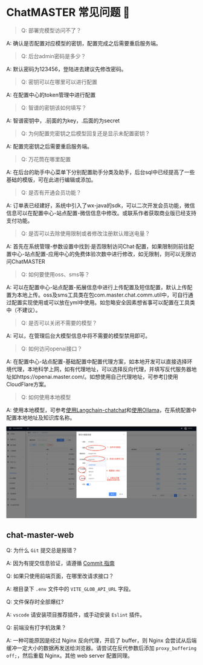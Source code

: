  # ChatMASTER 常见问题 🔫

> Q: 部署完模型访问不了？

A: 确认是否配置对应模型的密钥，配置完成之后需要重启服务端。 

> Q: 后台admin密码是多少？

A: 默认密码为123456，登陆进去建议先修改密码。

> Q: 密钥可以在哪里可以进行配置

A: 在配置中心的token管理中进行配置

> Q: 智谱的密钥该如何填写？

A: 智谱密钥中，.前面的为key，.后面的为secret

> Q: 为何配置完密钥之后模型回复还是显示未配置密钥？

A: 配置完密钥之后需要重启服务端。

> Q: 万花筒在哪里配置

A: 在后台的助手中心菜单下分别配置助手分类及助手，后台sql中已经提高了一些基础的模版，可在此进行编辑或添加。

> Q: 是否有开通会员功能？

A: 订单表已经建好，系统中引入了wx-java的sdk，可以二次开发会员功能，微信信息可以在配置中心-站点配置-微信信息中修改。或联系作者获取商业版已经支持支付功能。

> Q: 是否可以去除使用限制或者修改注册默认赠送电量？

A: 首先在系统管理-参数设置中找到·是否限制访问Chat·配置，如果限制则前往配置中心-站点配置-应用中心的免费体验次数中进行修改，如无限制，则可以无限访问ChatMASTER

> Q: 如何要使用oss、sms等？

A: 可以在配置中心-站点配置-拓展信息中进行上传配置及短信配置，默认上传配置为本地上传。oss及sms工具类在包com.master.chat.comm.util中，可自行通过配置实现使用或可以放在yml中使用。如忽略安全因素想省事可以配置在工具类中（不建议）。

> Q: 是否可以关闭不需要的模型？

A: 可以，在管理后台大模型信息中将不需要的模型禁用即可。

> Q: 如何访问openai接口？

A: 在配置中心-站点配置-基础配置中配置代理方案，如本地开发可以直接选择环境代理，本地科学上网，如有代理地址，可以选择反向代理，并填写反代服务器地址如https://openai.master.com/。如想使用自己代理地址，可参考[]使用CloudFlare方案。

> Q: 如何使用本地模型

A: 使用本地模型，可参考[使用Langchain-chatchat](https://github.com/panday94/chatgpt-master/blob/main/doc/Langchain-chatchat.md)和[使用Ollama](https://github.com/panday94/chatgpt-master/blob/main/doc/Ollama.md)，在系统配置中配置本地地址及知识库名称。

![cover](./file/admin/8.png)


## chat-master-web
Q: 为什么 `Git` 提交总是报错？

A: 因为有提交信息验证，请遵循 [Commit 指南](./CONTRIBUTING.md)

Q: 如果只使用前端页面，在哪里改请求接口？

A: 根目录下 `.env` 文件中的 `VITE_GLOB_API_URL` 字段。

Q: 文件保存时全部爆红?

A: `vscode` 请安装项目推荐插件，或手动安装 `Eslint` 插件。

Q: 前端没有打字机效果？

A: 一种可能原因是经过 Nginx 反向代理，开启了 buffer，则 Nginx 会尝试从后端缓冲一定大小的数据再发送给浏览器。请尝试在反代参数后添加 `proxy_buffering off;`，然后重载 Nginx。其他 web server 配置同理。
